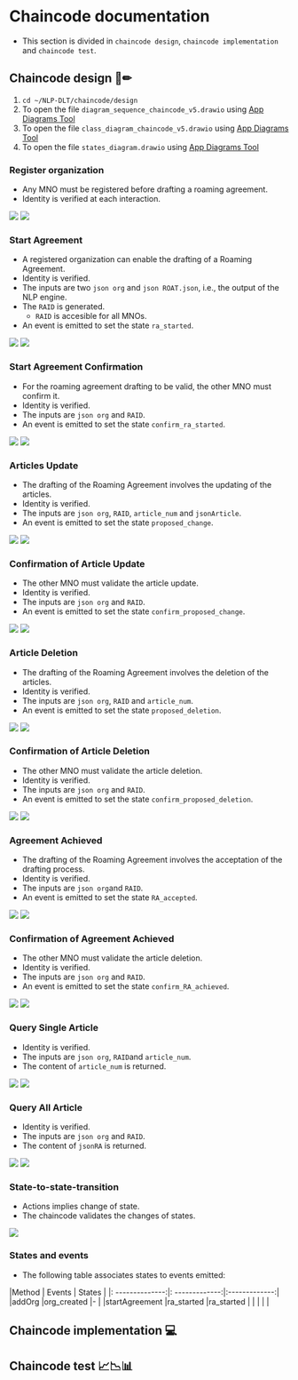 # Chaincode documentation
- This section is divided in `chaincode design`, `chaincode implementation` and `chaincode test`.

## Chaincode design 📄✏
1. `cd ~/NLP-DLT/chaincode/design`
2. To open the file `diagram_sequence_chaincode_v5.drawio` using [App Diagrams Tool](https://app.diagrams.net/)
3. To open the file `class_diagram_chaincode_v5.drawio` using [App Diagrams Tool](https://app.diagrams.net/)
4. To open the file `states_diagram.drawio` using [App Diagrams Tool](https://app.diagrams.net/)

### Register organization
- Any MNO must be registered before drafting a roaming agreement.
- Identity is verified at each interaction.
<img src="https://github.com/sfl0r3nz05/NLP-DLT/blob/main/images/registerOrg1.png">       
<img src="https://github.com/sfl0r3nz05/NLP-DLT/blob/main/images/registerOrg2.png">

### Start Agreement
- A registered organization can enable the drafting of a Roaming Agreement.
- Identity is verified.
- The inputs are two `json org` and `json ROAT.json`, i.e., the output of the NLP engine.
- The `RAID` is generated.
    - `RAID` is accesible for all MNOs.
- An event is emitted to set the state `ra_started`.
<img src="https://github.com/sfl0r3nz05/NLP-DLT/blob/main/images/startAgreement1.png">       
<img src="https://github.com/sfl0r3nz05/NLP-DLT/blob/main/images/startAgreement2.png">

### Start Agreement Confirmation
- For the roaming agreement drafting to be valid, the other MNO must confirm it.
- Identity is verified.
- The inputs are `json org` and `RAID`.
- An event is emitted to set the state `confirm_ra_started`.
<img src="https://github.com/sfl0r3nz05/NLP-DLT/blob/main/images/confirmStartAgreement1.png">       
<img src="https://github.com/sfl0r3nz05/NLP-DLT/blob/main/images/confirmStartAgreement2.png">

### Articles Update
- The drafting of the Roaming Agreement involves the updating of the articles. 
- Identity is verified.
- The inputs are `json org`, `RAID`, `article_num` and `jsonArticle`.
- An event is emitted to set the state `proposed_change`.
<img src="https://github.com/sfl0r3nz05/NLP-DLT/blob/main/images/setArticle1.png">       
<img src="https://github.com/sfl0r3nz05/NLP-DLT/blob/main/images/setArticle2.png">

### Confirmation of Article Update
- The other MNO must validate the article update.
- Identity is verified.
- The inputs are `json org` and `RAID`.
- An event is emitted to set the state `confirm_proposed_change`.
<img src="https://github.com/sfl0r3nz05/NLP-DLT/blob/main/images/confirmSetArticle1.png">       
<img src="https://github.com/sfl0r3nz05/NLP-DLT/blob/main/images/confirmSetArticle2.png">

### Article Deletion
- The drafting of the Roaming Agreement involves the deletion of the articles. 
- Identity is verified.
- The inputs are `json org`, `RAID` and `article_num`.
- An event is emitted to set the state `proposed_deletion`.
<img src="https://github.com/sfl0r3nz05/NLP-DLT/blob/main/images/deleteArticle1.png">       
<img src="https://github.com/sfl0r3nz05/NLP-DLT/blob/main/images/deleteArticle2.png">

### Confirmation of Article Deletion
- The other MNO must validate the article deletion.
- Identity is verified.
- The inputs are `json org` and `RAID`.
- An event is emitted to set the state `confirm_proposed_deletion`.
<img src="https://github.com/sfl0r3nz05/NLP-DLT/blob/main/images/confirmDeleteArticle1.png">       
<img src="https://github.com/sfl0r3nz05/NLP-DLT/blob/main/images/confirmDeleteArticle2.png">

### Agreement Achieved
- The drafting of the Roaming Agreement involves the acceptation of the drafting process. 
- Identity is verified.
- The inputs are `json org`and `RAID`.
- An event is emitted to set the state `RA_accepted`.
<img src="https://github.com/sfl0r3nz05/NLP-DLT/blob/main/images/agreementAchieved1.png">       
<img src="https://github.com/sfl0r3nz05/NLP-DLT/blob/main/images/agreementAchieved2.png">

### Confirmation of Agreement Achieved
- The other MNO must validate the article deletion.
- Identity is verified.
- The inputs are `json org` and `RAID`.
- An event is emitted to set the state `confirm_RA_achieved`.
<img src="https://github.com/sfl0r3nz05/NLP-DLT/blob/main/images/confirmAgreementAchieved1.png">       
<img src="https://github.com/sfl0r3nz05/NLP-DLT/blob/main/images/confirmAgreementAchieved2.png">

### Query Single Article
- Identity is verified.
- The inputs are `json org`, `RAID`and `article_num`.
- The content of `article_num` is returned.
<img src="https://github.com/sfl0r3nz05/NLP-DLT/blob/main/images/querySingleArticle1.png">       
<img src="https://github.com/sfl0r3nz05/NLP-DLT/blob/main/images/querySingleArticle2.png">

### Query All Article
- Identity is verified.
- The inputs are `json org` and `RAID`.
- The content of `jsonRA` is returned.
<img src="https://github.com/sfl0r3nz05/NLP-DLT/blob/main/images/queryAllArticles1.png">       
<img src="https://github.com/sfl0r3nz05/NLP-DLT/blob/main/images/queryAllArticles2.png">

### State-to-state-transition
- Actions implies change of state. 
- The chaincode validates the changes of states.
<img src="https://github.com/sfl0r3nz05/NLP-DLT/blob/main/images/states_diagram_v2.png">

### States and events
- The following table associates states to events emitted:

|Method           | Events         | States        |
|: --------------:|: -------------:|:-------------:|
|addOrg            |org_created     |-             |
|startAgreement    |ra_started      |ra_started    |
|                  |                |               |

## Chaincode implementation 💻

## Chaincode test 📈📉📊